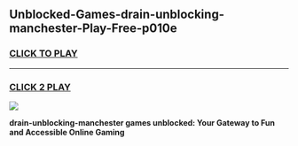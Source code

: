 
## Unblocked-Games-drain-unblocking-manchester-Play-Free-p010e
<h3>
<a href="https://premium76.site?title=drain-unblocking-manchester&ref=12A">CLICK TO PLAY</a></h3>
<hr>

<h3>
<a href="https://premium76.site?title=drain-unblocking-manchester&ref=12A">CLICK 2 PLAY</a>
  
</h3>

<a href="https://premium76.site?title=drain-unblocking-manchester&ref=12A"><img src="https://clearcache.store/games.png"></a>


**drain-unblocking-manchester games unblocked: Your Gateway to Fun and Accessible Online Gaming**
